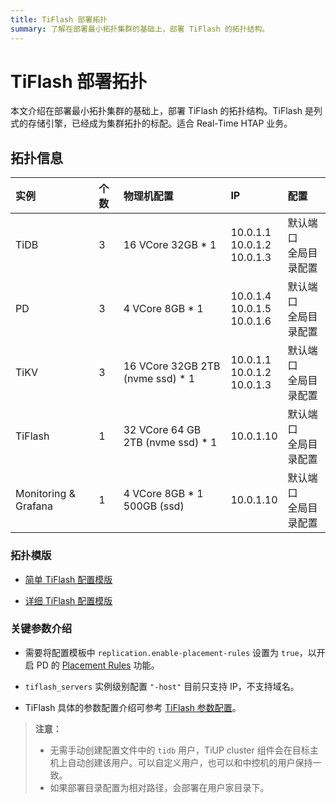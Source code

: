 ```yaml
---
title: TiFlash 部署拓扑
summary: 了解在部署最小拓扑集群的基础上，部署 TiFlash 的拓扑结构。
---
```


# TiFlash 部署拓扑

本文介绍在部署最小拓扑集群的基础上，部署 TiFlash 的拓扑结构。TiFlash 是列式的存储引擎，已经成为集群拓扑的标配。适合 Real-Time HTAP 业务。

## 拓扑信息

|实例 | 个数 | 物理机配置 | IP |配置 |
| :-- | :-- | :-- | :-- | :-- |
| TiDB |3 | 16 VCore 32GB * 1 | 10.0.1.1 <br/> 10.0.1.2 <br/> 10.0.1.3 | 默认端口 <br/>  全局目录配置 |
| PD | 3 | 4 VCore 8GB * 1 |10.0.1.4 <br/> 10.0.1.5 <br/> 10.0.1.6 | 默认端口 <br/> 全局目录配置 |
| TiKV | 3 | 16 VCore 32GB 2TB (nvme ssd) * 1 | 10.0.1.1 <br/> 10.0.1.2 <br/> 10.0.1.3 | 默认端口 <br/> 全局目录配置 |
| TiFlash | 1 | 32 VCore 64 GB 2TB (nvme ssd) * 1  | 10.0.1.10 | 默认端口 <br/> 全局目录配置 |
| Monitoring & Grafana | 1 | 4 VCore 8GB * 1 500GB (ssd) | 10.0.1.10 | 默认端口 <br/> 全局目录配置 |

### 拓扑模版

- [简单 TiFlash 配置模版](https://github.com/pingcap/docs-cn/blob/release-4.0/config-templates/simple-tiflash.yaml)

- [详细 TiFlash 配置模版](https://github.com/pingcap/docs-cn/blob/release-4.0/config-templates/complex-tiflash.yaml)

### 关键参数介绍

- 需要将配置模板中 `replication.enable-placement-rules` 设置为 `true`，以开启 PD 的 [Placement Rules](/configure-placement-rules.md) 功能。

- `tiflash_servers` 实例级别配置 `"-host"` 目前只支持 IP，不支持域名。

- TiFlash 具体的参数配置介绍可参考 [TiFlash 参数配置](/tiflash/tiflash-configuration.md)。

> **注意：**
>
> - 无需手动创建配置文件中的 `tidb` 用户，TiUP cluster 组件会在目标主机上自动创建该用户。可以自定义用户，也可以和中控机的用户保持一致。
> - 如果部署目录配置为相对路径，会部署在用户家目录下。

